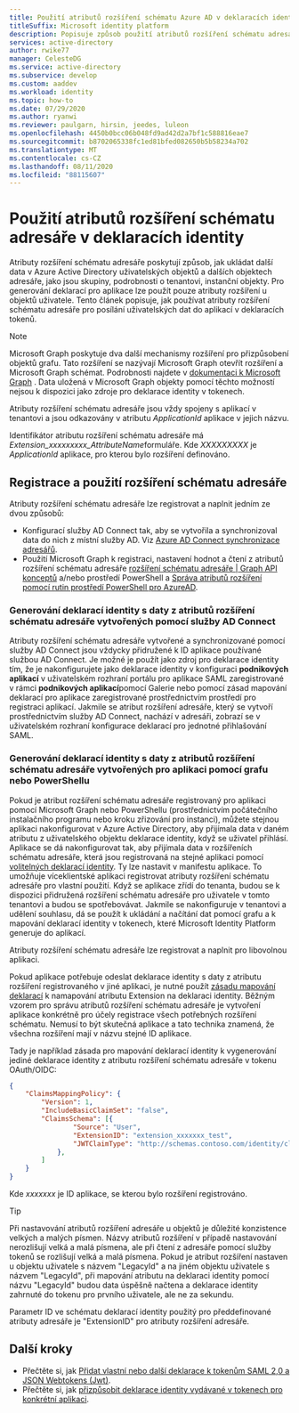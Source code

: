 ```yaml
---
title: Použití atributů rozšíření schématu Azure AD v deklaracích identity
titleSuffix: Microsoft identity platform
description: Popisuje způsob použití atributů rozšíření schématu adresáře pro posílání uživatelských dat do aplikací v deklaracích tokenů.
services: active-directory
author: rwike77
manager: CelesteDG
ms.service: active-directory
ms.subservice: develop
ms.custom: aaddev
ms.workload: identity
ms.topic: how-to
ms.date: 07/29/2020
ms.author: ryanwi
ms.reviewer: paulgarn, hirsin, jeedes, luleon
ms.openlocfilehash: 4450b0bcc06b048fd9ad42d2a7bf1c588816eae7
ms.sourcegitcommit: b8702065338fc1ed81bfed082650b5b58234a702
ms.translationtype: MT
ms.contentlocale: cs-CZ
ms.lasthandoff: 08/11/2020
ms.locfileid: "88115607"
---
```

# <a name="using-directory-schema-extension-attributes-in-claims"></a>Použití atributů rozšíření schématu adresáře v deklaracích identity

Atributy rozšíření schématu adresáře poskytují způsob, jak ukládat další data v Azure Active Directory uživatelských objektů a dalších objektech adresáře, jako jsou skupiny, podrobnosti o tenantovi, instanční objekty.  Pro generování deklarací pro aplikace lze použít pouze atributy rozšíření u objektů uživatele. Tento článek popisuje, jak používat atributy rozšíření schématu adresáře pro posílání uživatelských dat do aplikací v deklaracích tokenů.

> [!NOTE]
> Microsoft Graph poskytuje dva další mechanismy rozšíření pro přizpůsobení objektů grafu. Tato rozšíření se nazývají Microsoft Graph otevřít rozšíření a Microsoft Graph schémat. Podrobnosti najdete v [dokumentaci k Microsoft Graph](/graph/extensibility-overview) . Data uložená v Microsoft Graph objekty pomocí těchto možností nejsou k dispozici jako zdroje pro deklarace identity v tokenech.

Atributy rozšíření schématu adresáře jsou vždy spojeny s aplikací v tenantovi a jsou odkazovány v atributu *ApplicationId* aplikace v jejich názvu.

Identifikátor atributu rozšíření schématu adresáře má *Extension_xxxxxxxxx_AttributeName*formuláře.  Kde *XXXXXXXXX* je *ApplicationId* aplikace, pro kterou bylo rozšíření definováno.

## <a name="registering-and-using-directory-schema-extensions"></a>Registrace a použití rozšíření schématu adresáře
Atributy rozšíření schématu adresáře lze registrovat a naplnit jedním ze dvou způsobů:

- Konfigurací služby AD Connect tak, aby se vytvořila a synchronizoval data do nich z místní služby AD. Viz [Azure AD Connect synchronizace adresářů](../hybrid/how-to-connect-sync-feature-directory-extensions.md).
- Použití Microsoft Graph k registraci, nastavení hodnot a čtení z atributů rozšíření schématu adresáře [rozšíření schématu adresáře | Graph API konceptů](/previous-versions/azure/ad/graph/howto/azure-ad-graph-api-directory-schema-extensions) a/nebo prostředí PowerShell a [Správa atributů rozšíření pomocí rutin prostředí PowerShell pro AzureAD](/powershell/azure/active-directory/using-extension-attributes-sample?view=azureadps-2.0).

### <a name="emitting-claims-with-data-from-directory-schema-extension-attributes-created-with-ad-connect"></a>Generování deklarací identity s daty z atributů rozšíření schématu adresáře vytvořených pomocí služby AD Connect
Atributy rozšíření schématu adresáře vytvořené a synchronizované pomocí služby AD Connect jsou vždycky přidružené k ID aplikace používané službou AD Connect. Je možné je použít jako zdroj pro deklarace identity tím, že je nakonfigurujete jako deklarace identity v konfiguraci **podnikových aplikací** v uživatelském rozhraní portálu pro aplikace SAML zaregistrované v rámci **podnikových aplikací**pomocí Galerie nebo pomocí zásad mapování deklarací pro aplikace zaregistrované prostřednictvím prostředí pro registraci aplikací.  Jakmile se atribut rozšíření adresáře, který se vytvoří prostřednictvím služby AD Connect, nachází v adresáři, zobrazí se v uživatelském rozhraní konfigurace deklarací pro jednotné přihlašování SAML.

### <a name="emitting-claims-with-data-from-directory-schema-extension-attributes-created-for-an-application-using-graph-or-powershell"></a>Generování deklarací identity s daty z atributů rozšíření schématu adresáře vytvořených pro aplikaci pomocí grafu nebo PowerShellu
Pokud je atribut rozšíření schématu adresáře registrovaný pro aplikaci pomocí Microsoft Graph nebo PowerShellu (prostřednictvím počátečního instalačního programu nebo kroku zřizování pro instanci), můžete stejnou aplikaci nakonfigurovat v Azure Active Directory, aby přijímala data v daném atributu z uživatelského objektu deklarace identity, když se uživatel přihlásí.  Aplikace se dá nakonfigurovat tak, aby přijímala data v rozšířeních schématu adresáře, která jsou registrovaná na stejné aplikaci pomocí [volitelných deklarací identity](active-directory-optional-claims.md#configuring-directory-extension-optional-claims).  Ty lze nastavit v manifestu aplikace.  To umožňuje víceklientské aplikaci registrovat atributy rozšíření schématu adresáře pro vlastní použití. Když se aplikace zřídí do tenanta, budou se k dispozici přidružená rozšíření schématu adresáře pro uživatele v tomto tenantovi a budou se spotřebovávat.  Jakmile se nakonfiguruje v tenantovi a udělení souhlasu, dá se použít k ukládání a načítání dat pomocí grafu a k mapování deklarací identity v tokenech, které Microsoft Identity Platform generuje do aplikací.

Atributy rozšíření schématu adresáře lze registrovat a naplnit pro libovolnou aplikaci.

Pokud aplikace potřebuje odeslat deklarace identity s daty z atributu rozšíření registrovaného v jiné aplikaci, je nutné použít [zásadu mapování deklarací](active-directory-claims-mapping.md) k namapování atributu Extension na deklaraci identity.  Běžným vzorem pro správu atributů rozšíření schématu adresáře je vytvoření aplikace konkrétně pro účely registrace všech potřebných rozšíření schématu.  Nemusí to být skutečná aplikace a tato technika znamená, že všechna rozšíření mají v názvu stejné ID aplikace.

Tady je například zásada pro mapování deklarací identity k vygenerování jediné deklarace identity z atributu rozšíření schématu adresáře v tokenu OAuth/OIDC:

```json
{
    "ClaimsMappingPolicy": {
        "Version": 1,
        "IncludeBasicClaimSet": "false",
        "ClaimsSchema": [{
                "Source": "User",
                "ExtensionID": "extension_xxxxxxx_test",
                "JWTClaimType": "http://schemas.contoso.com/identity/claims/exampleclaim"
            }, 
        ]
    }
}
```

Kde *xxxxxxx* je ID aplikace, se kterou bylo rozšíření registrováno.

> [!TIP]
> Při nastavování atributů rozšíření adresáře u objektů je důležité konzistence velkých a malých písmen.  Názvy atributů rozšíření v případě nastavování nerozlišují velká a malá písmena, ale při čtení z adresáře pomocí služby tokenů se rozlišují velká a malá písmena.  Pokud je atribut rozšíření nastaven u objektu uživatele s názvem "LegacyId" a na jiném objektu uživatele s názvem "LegacyId", při mapování atributu na deklaraci identity pomocí názvu "LegacyId" budou data úspěšně načtena a deklarace identity zahrnuté do tokenu pro prvního uživatele, ale ne za sekundu.
>
> Parametr ID ve schématu deklarací identity použitý pro předdefinované atributy adresáře je "ExtensionID" pro atributy rozšíření adresáře.

## <a name="next-steps"></a>Další kroky
- Přečtěte si, jak [Přidat vlastní nebo další deklarace k tokenům SAML 2,0 a JSON Webtokens (Jwt)](active-directory-optional-claims.md). 
- Přečtěte si, jak [přizpůsobit deklarace identity vydávané v tokenech pro konkrétní aplikaci](active-directory-claims-mapping.md).